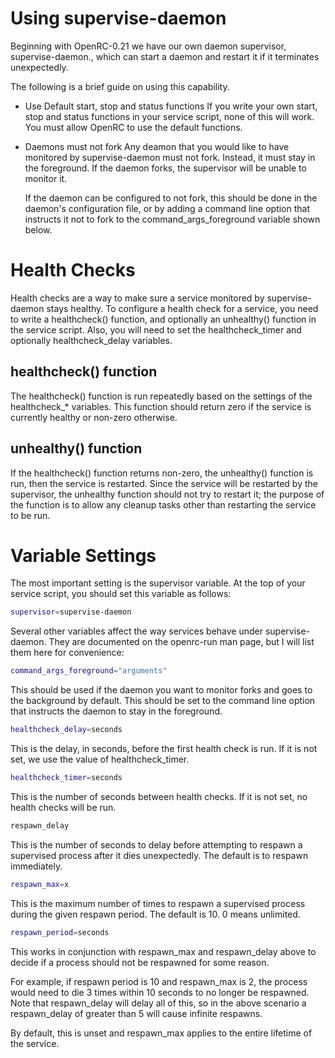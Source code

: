 Using supervise-daemon
======================

Beginning with OpenRC-0.21 we have our own daemon supervisor,
supervise-daemon., which can start a daemon and restart it if it
terminates unexpectedly.

The following is a brief guide on using this capability.

* Use Default start, stop and status functions
  If you write your own start, stop and status functions in your service
  script, none of this will work. You must allow OpenRC to use the default
  functions.

* Daemons must not fork
  Any deamon that you would like to have monitored by supervise-daemon
  must not fork. Instead, it must stay in the foreground. If the daemon
  forks, the supervisor will be unable to monitor it.

  If the daemon can be configured to not fork, this should be done in the
  daemon's configuration file, or by adding a command line option that
  instructs it not to fork to the command_args_foreground variable shown
  below.

# Health Checks

Health checks are a way to make sure a service monitored by
supervise-daemon stays healthy. To configure a health check for a
service, you need to write a healthcheck() function, and optionally an
unhealthy() function in the service script. Also, you will need to set
the healthcheck_timer and optionally healthcheck_delay variables.

## healthcheck() function

The healthcheck() function is run repeatedly based on the settings of
the healthcheck_* variables. This function should return zero if the
service is currently healthy or non-zero otherwise.

## unhealthy() function

If the healthcheck() function returns non-zero, the unhealthy() function
is run, then the service is restarted. Since the service will be
restarted by the supervisor, the unhealthy function should not try to
restart it; the purpose of the function is to allow any cleanup tasks
other than restarting the service to be run.

# Variable Settings

The most important setting is the supervisor variable. At the top of
your service script, you should set this variable as follows:

``` sh
supervisor=supervise-daemon
```

Several other variables affect the way services behave under
supervise-daemon. They are documented on the  openrc-run man page, but I
will list them here for convenience:

``` sh
command_args_foreground="arguments"
```

This 	should be used if the daemon you want to monitor
forks and goes to the background by default. This should be set to the
command line option that instructs the daemon to stay in the foreground.

``` sh
healthcheck_delay=seconds
```

This is the delay, in seconds, before the first health check is run.
If it is not set, we use the value of healthcheck_timer.

``` sh
healthcheck_timer=seconds
```

This is the  number of seconds between health checks. If it is not set,
no health checks will be run.

``` sh
respawn_delay
```

This is the number of seconds to delay before attempting to respawn a
supervised process after it dies unexpectedly.
The default is to respawn immediately.

``` sh
respawn_max=x
```

This is the maximum number of times to respawn a supervised process
during the given respawn period.
The default is 10. 0 means unlimited.

``` sh
respawn_period=seconds
```

This works in conjunction with respawn_max and respawn_delay above to
decide if a process should not be respawned for some reason.

For example, if respawn period is 10 and respawn_max is 2, the process
would need to die 3 times within 10 seconds to no longer be respawned.
Note that respawn_delay will delay all of this, so in the above scenario
a respawn_delay of greater than 5 will cause infinite respawns.

By default, this is unset and respawn_max applies to the entire lifetime
of the service.

